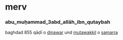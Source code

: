 # merv
### abu_muḥammad_3abd_allāh_ibn_qutaybah
baghdad
855 qāḍī o [dinawar](dinawar.md) und [mutawakkil](samarra.md###mutawakkil) o [samarra](samarrah.md)